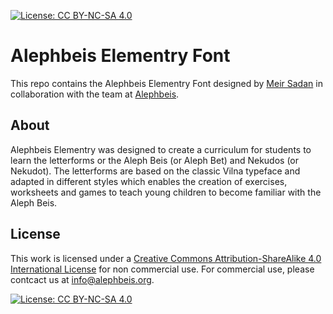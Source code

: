 [![License: CC BY-NC-SA 4.0](https://img.shields.io/badge/License-CC%20BY--NC--SA%204.0-lightgrey.svg)](https://creativecommons.org/licenses/by-nc-sa/4.0/)

# Alephbeis Elementry Font

This repo contains the Alephbeis Elementry Font designed by [Meir Sadan](https://meirsadan.com/) in collaboration with the team at [Alephbeis](https://alephbeis.org/).

## About

Alephbeis Elementry was designed to create a curriculum for students to learn the letterforms or the Aleph Beis (or Aleph Bet) and Nekudos (or Nekudot).
The letterforms are based on the classic Vilna typeface and adapted in different styles which enables the creation of exercises, worksheets and games to teach young children to become familiar with the Aleph Beis.

## License

This work is licensed under a [Creative Commons Attribution-ShareAlike 4.0
International License](https://creativecommons.org/licenses/by-nc-sa/4.0/) for non commercial use. For commercial use, please contcact us at info@alephbeis.org.

[![License: CC BY-NC-SA 4.0](https://licensebuttons.net/l/by-nc-sa/4.0/80x15.png)](https://creativecommons.org/licenses/by-nc-sa/4.0/)
